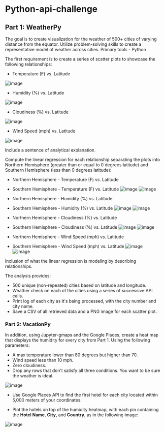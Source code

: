 # Python-api-challenge


## Part 1: WeatherPy

The goal is to create visualization for the weather of 500+ cities of varying distance from the equator. Utilize problem-solving skills to create a representative model of weather across cities. Primary tools - Python 

The first requirement is to create a series of scatter plots to showcase the following relationships:

* Temperature (F) vs. Latitude

![image](https://user-images.githubusercontent.com/99145651/165107717-844eea85-f1ab-430c-9bbf-32f32512beb2.png)


* Humidity (%) vs. Latitude

![image](https://user-images.githubusercontent.com/99145651/165107891-8c3f1eb3-8c2f-48e5-ad28-d619a9c9b6f1.png)


* Cloudiness (%) vs. Latitude

![image](https://user-images.githubusercontent.com/99145651/165108053-5c1c93b0-5e5f-4374-99be-b4b732037e8a.png)

* Wind Speed (mph) vs. Latitude

![image](https://user-images.githubusercontent.com/99145651/165108243-4af2474c-2ea2-44c7-8e44-419ff71a40fe.png)

Include a sentence of analytical explanation.

Compute the linear regression for each relationship separating the plots into Northern Hemisphere (greater than or equal to 0 degrees latitude) and Southern Hemisphere (less than 0 degrees latitude):

* Northern Hemisphere - Temperature (F) vs. Latitude
* Southern Hemisphere - Temperature (F) vs. Latitude
![image](https://user-images.githubusercontent.com/99145651/165125420-da414450-2d40-4836-b3c1-dcfcf07f9f6c.png)
![image](https://user-images.githubusercontent.com/99145651/165125534-0a91f798-29be-4150-a4bf-20eaac32cb0a.png)

* Northern Hemisphere - Humidity (%) vs. Latitude
* Southern Hemisphere - Humidity (%) vs. Latitude
![image](https://user-images.githubusercontent.com/99145651/165125683-fc049a36-e3b1-4cde-852d-3a5ea17cfa49.png)
![image](https://user-images.githubusercontent.com/99145651/165125804-ee5dddfa-d7f5-4920-bf7a-f7d8084ba240.png)

* Northern Hemisphere - Cloudiness (%) vs. Latitude
* Southern Hemisphere - Cloudiness (%) vs. Latitude
![image](https://user-images.githubusercontent.com/99145651/165125988-90a29a65-7c8a-488a-a852-276931a1cfd8.png)
![image](https://user-images.githubusercontent.com/99145651/165127710-7b8f9dd8-cc31-4997-bb11-f06bfa3840b1.png)

* Northern Hemisphere - Wind Speed (mph) vs. Latitude
* Southern Hemisphere - Wind Speed (mph) vs. Latitude
![image](https://user-images.githubusercontent.com/99145651/165127282-c89d6874-38f0-48f4-b113-b4aa4a036384.png)
![image](https://user-images.githubusercontent.com/99145651/165127346-345676c7-9964-4094-b2ee-531dad36aeee.png)

Inclusion of what the linear regression is modeling by describing relationships.

The analysis provides:

* 500 unique (non-repeated) cities based on latitude and longitude.
* Weather check on each of the cities using a series of successive API calls.
* Print log of each city as it's being processed, with the city number and city name.
* Save a CSV of all retrieved data and a PNG image for each scatter plot.

### Part 2: VacationPy

In addition, using Jupyter-gmaps and the Google Places, create a heat map that displays the humidity for every city from Part 1.
Using the following parameters:

  * A max temperature lower than 80 degrees but higher than 70.
  * Wind speed less than 10 mph.
  * Zero cloudiness.
  * Drop any rows that don't satisfy all three conditions. You want to be sure the weather is ideal.

![image](https://user-images.githubusercontent.com/99145651/165129012-6834b634-bb8b-4bf1-9518-2111d5caf5eb.png)


* Use Google Places API to find the first hotel for each city located within 5,000 meters of your coordinates.

* Plot the hotels on top of the humidity heatmap, with each pin containing the **Hotel Name**, **City**, and **Country**, as in the following image:

![image](https://user-images.githubusercontent.com/99145651/165129201-b62e42f9-93b5-4d30-a2a6-0a5963fc1049.png)

